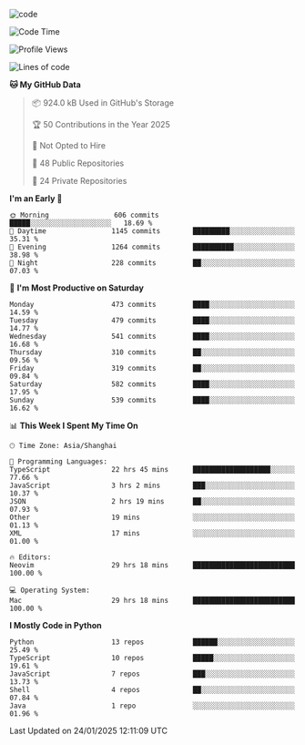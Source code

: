 
<!--
**liuyaanng/liuyaanng** is a ✨ _special_ ✨ repository because its `README.md` (this file) appears on your GitHub profile.

Here are some ideas to get you started:

- 🔭 I’m currently working on ...
- 🌱 I’m currently learning ...
- 👯 I’m looking to collaborate on ...
- 🤔 I’m looking for help with ...
- 💬 Ask me about ...
- 📫 How to reach me: ...
- 😄 Pronouns: ...
- ⚡ Fun fact: ...
-->


![code](https://cdn.jsdelivr.net/gh/liuyaanng/liuyaanng@1.0/code.gif) 

<!--START_SECTION:waka-->
![Code Time](http://img.shields.io/badge/Code%20Time-1%2C190%20hrs%2057%20mins-blue)

![Profile Views](http://img.shields.io/badge/Profile%20Views-0-blue)

![Lines of code](https://img.shields.io/badge/From%20Hello%20World%20I%27ve%20Written-19.7%20million%20lines%20of%20code-blue)

**🐱 My GitHub Data** 

> 📦 924.0 kB Used in GitHub's Storage 
 > 
> 🏆 50 Contributions in the Year 2025
 > 
> 🚫 Not Opted to Hire
 > 
> 📜 48 Public Repositories 
 > 
> 🔑 24 Private Repositories 
 > 
**I'm an Early 🐤** 

```text
🌞 Morning                606 commits         █████░░░░░░░░░░░░░░░░░░░░   18.69 % 
🌆 Daytime                1145 commits        █████████░░░░░░░░░░░░░░░░   35.31 % 
🌃 Evening                1264 commits        ██████████░░░░░░░░░░░░░░░   38.98 % 
🌙 Night                  228 commits         ██░░░░░░░░░░░░░░░░░░░░░░░   07.03 % 
```
📅 **I'm Most Productive on Saturday** 

```text
Monday                   473 commits         ████░░░░░░░░░░░░░░░░░░░░░   14.59 % 
Tuesday                  479 commits         ████░░░░░░░░░░░░░░░░░░░░░   14.77 % 
Wednesday                541 commits         ████░░░░░░░░░░░░░░░░░░░░░   16.68 % 
Thursday                 310 commits         ██░░░░░░░░░░░░░░░░░░░░░░░   09.56 % 
Friday                   319 commits         ██░░░░░░░░░░░░░░░░░░░░░░░   09.84 % 
Saturday                 582 commits         ████░░░░░░░░░░░░░░░░░░░░░   17.95 % 
Sunday                   539 commits         ████░░░░░░░░░░░░░░░░░░░░░   16.62 % 
```


📊 **This Week I Spent My Time On** 

```text
🕑︎ Time Zone: Asia/Shanghai

💬 Programming Languages: 
TypeScript               22 hrs 45 mins      ███████████████████░░░░░░   77.66 % 
JavaScript               3 hrs 2 mins        ███░░░░░░░░░░░░░░░░░░░░░░   10.37 % 
JSON                     2 hrs 19 mins       ██░░░░░░░░░░░░░░░░░░░░░░░   07.93 % 
Other                    19 mins             ░░░░░░░░░░░░░░░░░░░░░░░░░   01.13 % 
XML                      17 mins             ░░░░░░░░░░░░░░░░░░░░░░░░░   01.00 % 

🔥 Editors: 
Neovim                   29 hrs 18 mins      █████████████████████████   100.00 % 

💻 Operating System: 
Mac                      29 hrs 18 mins      █████████████████████████   100.00 % 
```

**I Mostly Code in Python** 

```text
Python                   13 repos            ██████░░░░░░░░░░░░░░░░░░░   25.49 % 
TypeScript               10 repos            █████░░░░░░░░░░░░░░░░░░░░   19.61 % 
JavaScript               7 repos             ███░░░░░░░░░░░░░░░░░░░░░░   13.73 % 
Shell                    4 repos             ██░░░░░░░░░░░░░░░░░░░░░░░   07.84 % 
Java                     1 repo              ░░░░░░░░░░░░░░░░░░░░░░░░░   01.96 % 
```




 Last Updated on 24/01/2025 12:11:09 UTC
<!--END_SECTION:waka-->

